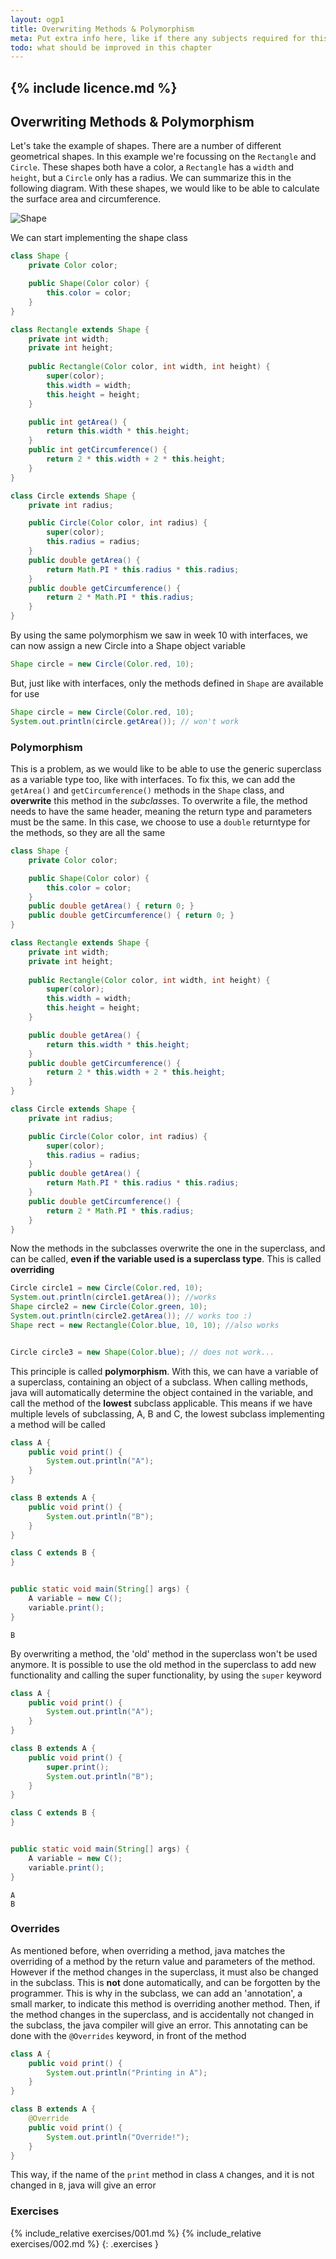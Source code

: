 ```yaml
---
layout: ogp1
title: Overwriting Methods & Polymorphism
meta: Put extra info here, like if there any subjects required for this subject
todo: what should be improved in this chapter
---
```

{% include licence.md %}
---
## Overwriting Methods & Polymorphism

Let's take the example of shapes. There are a number of different geometrical shapes. In this example we're focussing on the `Rectangle` and `Circle`. These shapes both have a color, a `Rectangle` has a `width` and `height`, but a `Circle` only has a radius. We can summarize this in the following diagram. With these shapes, we would like to be able to calculate the surface area and circumference.

![Shape](images/10_shape.png)

We can start implementing the shape class

```java
class Shape {
    private Color color;

    public Shape(Color color) {
        this.color = color;
    }
}

class Rectangle extends Shape {
    private int width;
    private int height;
    
    public Rectangle(Color color, int width, int height) {
        super(color);
        this.width = width;
        this.height = height;
    }

    public int getArea() {
        return this.width * this.height;
    }
    public int getCircumference() {
        return 2 * this.width + 2 * this.height;
    }
}

class Circle extends Shape {
    private int radius;

    public Circle(Color color, int radius) {
        super(color);
        this.radius = radius;
    }
    public double getArea() {
        return Math.PI * this.radius * this.radius;
    }
    public double getCircumference() {
        return 2 * Math.PI * this.radius;
    }
}
```

By using the same polymorphism we saw in week 10 with interfaces, we can now assign a new Circle into a Shape object variable

```java
Shape circle = new Circle(Color.red, 10);
```

But, just like with interfaces, only the methods defined in `Shape` are available for use

```java
Shape circle = new Circle(Color.red, 10);
System.out.println(circle.getArea()); // won't work
```

### Polymorphism

This is a problem, as we would like to be able to use the generic superclass as a variable type too, like with interfaces. To fix this, we can add the `getArea()` and `getCircumference()` methods in the `Shape` class, and **overwrite** this method in the *subclass*es. To overwrite a file, the method needs to have the same header, meaning the return type and parameters must be the same. In this case, we choose to use a `double` returntype for the methods, so they are all the same

```java
class Shape {
    private Color color;

    public Shape(Color color) {
        this.color = color;
    }
    public double getArea() { return 0; }
    public double getCircumference() { return 0; }
}

class Rectangle extends Shape {
    private int width;
    private int height;
    
    public Rectangle(Color color, int width, int height) {
        super(color);
        this.width = width;
        this.height = height;
    }

    public double getArea() {
        return this.width * this.height;
    }
    public double getCircumference() {
        return 2 * this.width + 2 * this.height;
    }
}

class Circle extends Shape {
    private int radius;

    public Circle(Color color, int radius) {
        super(color);
        this.radius = radius;
    }
    public double getArea() {
        return Math.PI * this.radius * this.radius;
    }
    public double getCircumference() {
        return 2 * Math.PI * this.radius;
    }
}
```

Now the methods in the subclasses overwrite the one in the superclass, and can be called, **even if the variable used is a superclass type**. This is called **overriding**

```java
Circle circle1 = new Circle(Color.red, 10);
System.out.println(circle1.getArea()); //works
Shape circle2 = new Circle(Color.green, 10);
System.out.println(circle2.getArea()); // works too :)
Shape rect = new Rectangle(Color.blue, 10, 10); //also works


Circle circle3 = new Shape(Color.blue); // does not work...
```

This principle is called **polymorphism**. With this, we can have a variable of a superclass, containing an object of a subclass. When calling methods, java will automatically determine the object contained in the variable, and call the method of the **lowest** subclass applicable. This means if we have multiple levels of subclassing, A, B and C, the lowest subclass implementing a method will be called

```java
class A {
    public void print() {
        System.out.println("A");
    }
}

class B extends A {
    public void print() {
        System.out.println("B");
    }
}

class C extends B {
}


public static void main(String[] args) {
    A variable = new C();
    variable.print();
}
```

```output
B
```

By overwriting a method, the 'old' method in the superclass won't be used anymore. It is possible to use the old method in the superclass to add new functionality and calling the super functionality, by using the `super` keyword

```java
class A {
    public void print() {
        System.out.println("A");
    }
}

class B extends A {
    public void print() {
        super.print();
        System.out.println("B");
    }
}

class C extends B {
}


public static void main(String[] args) {
    A variable = new C();
    variable.print();
}
```

```output
A
B
```

### Overrides

As mentioned before, when overriding a method, java matches the overriding of a method by the return value and parameters of the method. However if the method changes in the superclass, it must also be changed in the subclass. This is **not** done automatically, and can be forgotten by the programmer. This is why in the subclass, we can add an 'annotation', a small marker, to indicate this method is overriding another method. Then, if the method changes in the superclass, and is accidentally not changed in the subclass, the java compiler will give an error. This annotating can be done with the `@Overrides` keyword, in front of the method

```java
class A {
    public void print() { 
        System.out.println("Printing in A"); 
    }
}

class B extends A {
    @Override
    public void print() {
        System.out.println("Override!");
    }
}
```

This way, if the name of the `print` method in class `A` changes, and it is not changed in `B`, java will give an error

### Exercises
{% include_relative exercises/001.md %}
{% include_relative exercises/002.md %}
{: .exercises }
